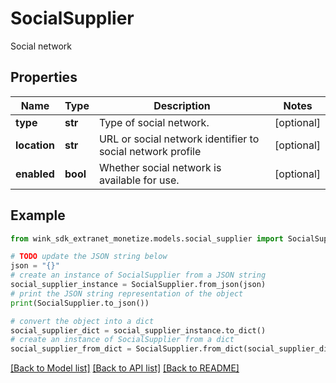 # SocialSupplier

Social network

## Properties

Name | Type | Description | Notes
------------ | ------------- | ------------- | -------------
**type** | **str** | Type of social network. | [optional] 
**location** | **str** | URL or social network identifier to social network profile | [optional] 
**enabled** | **bool** | Whether social network is available for use. | [optional] 

## Example

```python
from wink_sdk_extranet_monetize.models.social_supplier import SocialSupplier

# TODO update the JSON string below
json = "{}"
# create an instance of SocialSupplier from a JSON string
social_supplier_instance = SocialSupplier.from_json(json)
# print the JSON string representation of the object
print(SocialSupplier.to_json())

# convert the object into a dict
social_supplier_dict = social_supplier_instance.to_dict()
# create an instance of SocialSupplier from a dict
social_supplier_from_dict = SocialSupplier.from_dict(social_supplier_dict)
```
[[Back to Model list]](../README.md#documentation-for-models) [[Back to API list]](../README.md#documentation-for-api-endpoints) [[Back to README]](../README.md)



